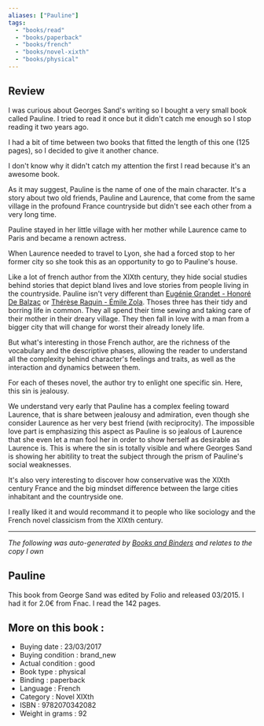 ```yaml
---
aliases: ["Pauline"] 
tags: 
  - "books/read" 
  - "books/paperback" 
  - "books/french"
  - "books/novel-xixth"
  - "books/physical"
---
```


## Review

I was curious about Georges Sand's writing so I bought a very small book called Pauline.
I tried to read it once but it didn't catch me enough so I stop reading it two years ago.

I had a bit of time between two books that fitted the length of this one (125 pages), so I decided to give it another chance. 

I don't know why it didn't catch my attention the first I read because it's an awesome book. 

As it may suggest, Pauline is the name of one of the main character. It's a story about two old friends, Pauline and Laurence, that come from the same village in the profound France countryside but didn't see each other from a very long time.

Pauline stayed in her little village with her mother while Laurence came to Paris and became a renown actress. 

When Laurence needed to travel to Lyon, she had a forced stop to her former city so she took this as an opportunity to go to Pauline's house. 

Like a lot of french author from the XIXth century, they hide social studies behind stories that depict bland lives and love stories from people living in the countryside. Pauline isn't very different than [Eugénie Grandet - Honoré De Balzac](Eugénie%20Grandet%20-%20Honoré%20De%20Balzac.md) or [Thérèse Raquin - Émile Zola](Thérèse%20Raquin%20-%20Émile%20Zola.md). Thoses three has their tidy and borring life in common. They all spend their time sewing and taking care of their mother in their dreary village. They then fall in love with a man from a bigger city that will change for worst their already lonely life. 

But what's interesting in those French author, are the richness of the vocabulary and the descriptive phases, allowing the reader to understand all the complexity behind character's feelings and traits, as well as the interaction and dynamics between them.

For each of theses novel, the author try to enlight one specific sin. Here, this sin is jealousy. 

We understand very early that Pauline has a complex feeling toward Laurence, that is share between jealousy and admiration, even though she consider Laurence as her very best friend (with reciprocity). The impossible love part is emphasizing this aspect as Pauline is so jealous of Laurence that she even let a man fool her in order to show herself as desirable as Laurence is. This is where the sin is totally visible and where Georges Sand is showing her abitility to treat the subject through the prism of Pauline's social weaknesses. 

It's also very interesting to discover how conservative was the XIXth century France and the big mindset difference between the large cities inhabitant and the countryside one. 

I really liked it and would recommand it to people who like sociology and the French novel classicism from the XIXth century. 

---

_The following was auto-generated by [Books and Binders](Books%20and%20Binders.md) and relates to the copy I own_

## Pauline
This book from George Sand was edited by Folio and released 03/2015. I had it for 2.0€ from Fnac. I read the 142 pages.

## More on this book :
- Buying date : 23/03/2017
- Buying condition : brand_new
- Actual condition : good
- Book type : physical
- Binding : paperback
- Language : French
- Category : Novel XIXth
- ISBN : 9782070342082
- Weight in grams : 92
